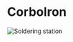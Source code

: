 # CorboIron
![Soldering station](https://user-images.githubusercontent.com/5014480/45267631-60e8b380-b470-11e8-815c-81207ec73438.jpg)
